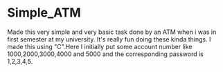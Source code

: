 # Simple_ATM
Made this very simple and very basic task done by an ATM when i was in first semester at my  university. It's really fun doing these kinda things. I made this using "C".Here I initially put some account number like 1000,2000,3000,4000 and 5000 and the corresponding password is 1,2,3,4,5.
